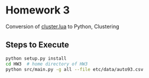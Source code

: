 # Homework 3
Conversion of [cluster.lua](https://github.com/timm/tested/blob/main/src/cluster.lua) to Python, Clustering

## Steps to Execute
```sh
python setup.py install
cd HW3  # home directory of HW3
python src/main.py -g all --file etc/data/auto93.csv
```